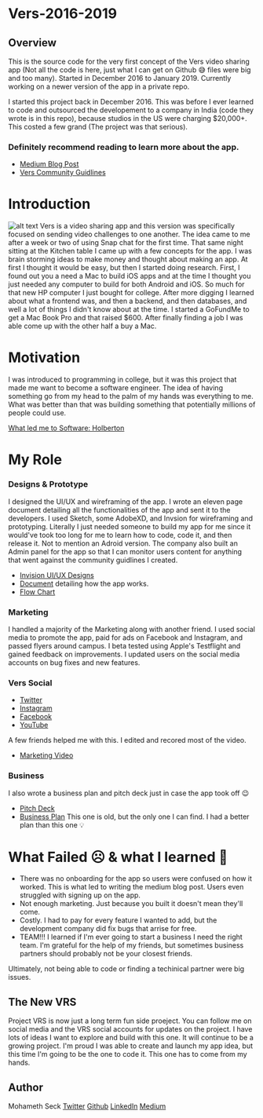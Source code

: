 # Vers-2016-2019

## Overview
This is the source code for the very first concept of the Vers video sharing app (Not all the code is here, just what I can get on Github 😅 files were big and too many). Started in December 2016 to January 2019.
Currently working on a newer version of the app in a private repo.

I started this project back in December 2016. This was before I ever learned to code and outsourced the developement to a company in India (code they wrote is in this repo), because studios in the US were charging $20,000+. This costed a few grand (The project was that serious).


### Definitely recommend reading to learn more about the app.
- [Medium Blog Post](https://medium.com/vers-one/how-vers-works-how-to-use-it-10817f7bdccf)
- [Vers Community Guidlines](https://medium.com/@mohamethseck/vers-community-guidelines-43b66513581a)


# Introduction
![alt text](https://github.com/SeckMohameth/Vers-2016-2019/blob/master/Images/IMG_0759.jpeg?raw=true)
Vers is a video sharing app and this version was specifically focused on sending video challenges to one another. The idea came to me after a week or two of using Snap chat for the first time. That same night sitting at the Kitchen table I came up with a few concepts for the app. I was brain storming ideas to make money and thought about making an app. At first I thought it would be easy, but then I started doing research. First, I found out you a need a Mac to build iOS apps and at the time I thought you just needed any computer to build for both Android and iOS. So much for that new HP computer I just bought for college. After more digging I learned about what a frontend was, and then a backend, and then databases, and well a lot of things I didn't know about at the time. I started a GoFundMe to get a Mac Book Pro and that raised $600. After finally finding a job I was able come up with the other half a buy a Mac.


# Motivation
I was introduced to programming in college, but it was this project that made me want to become a software engineer. The idea of having something go from my head to the palm of my hands was everything to me. What was better than that was building something that potentially  millions of people could use. 

[What led me to Software: Holberton](https://medium.com/@mohamethseck/my-first-trimester-at-holberton-school-new-haven-4127bf18a43d)

# My Role

### Designs & Prototype

I designed the UI/UX and wireframing of the app. I wrote an eleven page document detailing all the functionalities of the app and sent it to the developers. I used Sketch, some AdobeXD, and Invsion for wireframing and prototyping. Literally I just needed someone to build my app for me since it would've took too long for me to learn how to code, code it, and then release it. Not to mention an Adroid version. The company also built an Admin panel for the app so that I can monitor users content for anything that went against the community guidlines I created.

- [Invision UI/UX Designs](https://invis.io/KZSSLMZHM26)
- [Document](https://docs.google.com/document/d/1l1JeqXhfrBX7ZU8h69wp-AeQjVR0t02MDKGcUKU58Cs/edit?usp=sharing) detailing how the app works.
- [Flow Chart](https://drive.google.com/file/d/1FgrxFnNCWRrzMoqe3j2PRL5-fc4CiLdj/view?usp=sharing)

### Marketing

I handled a majority of the Marketing along with another friend. I used social media to promote the app, paid for ads on Facebook and Instagram, and passed flyers around campus. I beta tested using Apple's Testflight and gained feedback on improvements. I updated users on the social media accounts on bug fixes and new features.

### Vers Social
- [Twitter](https://twitter.com/verstheworld)
- [Instagram](https://www.instagram.com/verstheworld/)
- [Facebook](https://www.facebook.com/verstheworld/)
- [YouTube](https://www.youtube.com/channel/UC7aMQ7Z3yFdJPeDDoBwNt4Q?view_as=subscriber)

A few friends helped me with this. I edited and recored most of the video. 
- [Marketing Video](https://www.youtube.com/watch?v=9F17vBFwjCg)

### Business

I also wrote a business plan and pitch deck just in case the app took off 😉
- [Pitch Deck](https://drive.google.com/file/d/17yzb53eJfQ7CHoI-VFvyepZnN_8WT9JJ/view?usp=sharing)
- [Business Plan](https://drive.google.com/file/d/17yzb53eJfQ7CHoI-VFvyepZnN_8WT9JJ/view?usp=sharing)
 This one is old, but the only one I can find. I had a better plan than this one 💡
# What Failed ☹️ & what I learned 🧠
- There was no onboarding for the app so users were confused on how it worked. This is what led to writing the medium blog post. Users even struggled with signing up on the app.
- Not enough marketing. Just because you built it doesn't mean they'll come.
- Costly. I had to pay for every feature I wanted to add, but the development company did fix bugs that arrise for free.
- TEAM!!! I learned if I'm ever going to start a business I need the right team. I'm grateful for the help of my friends, but sometimes business partners should probably not be your closest friends. 

Ultimately, not being able to code or finding a techinical partner were big issues.

## The New VRS
Project VRS is now just a long term fun side proeject. You can follow me on social media and the VRS social accounts for updates on the project. I have lots of ideas I want to explore and build with this one. It will continue to be a growing project. I'm proud I was able to create and launch my app idea, but this time I'm going to be the one to code it. This one has to come from my hands.


## Author
Mohameth Seck 
[Twitter](https://twitter.com/seck_mohameth)
[Github](https://github.com/SeckMohameth)
[LinkedIn](https://www.linkedin.com/in/mrseck/)
[Medium](https://medium.com/@mohamethseck)
